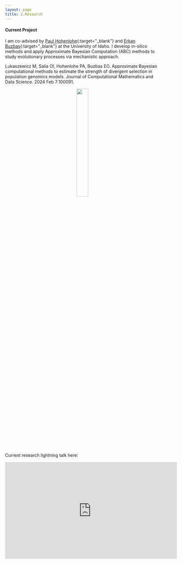 ```yaml
---
layout: page
title: 2.Research 
---
```



#### Current Project ####
I am co-advised by [Paul Hohenlohe](http://hohenlohelab.github.io/){:target="_blank"} and [Erkan Buzbas](http://webpages.uidaho.edu/erkanbuzbas/){:target="_blank"} at the University of Idaho. I develop in-silico methods and apply Approximate Bayesian Computation (ABC) methods to study evolutionary processes via mechanistic approach. 


Lukaszewicz M, Salia OI, Hohenlohe PA, Buzbas EO. Approximate Bayesian computational methods to estimate the strength of divergent selection in population genomics models. Journal of Computational Mathematics and Data Science. 2024 Feb 7:100091.




<figure><center>
  <img width="30%" height="30%" src="https://martynalukaszewicz.github.io/stochastic.png"/>
</center></figure>

Current research lightning talk here:
<iframe width="560" height="315" src="https://www.youtube.com/embed/0agLNg-iVgc" title="YouTube video player" frameborder="0" allow="accelerometer; autoplay; clipboard-write; encrypted-media; gyroscope; picture-in-picture" allowfullscreen></iframe>














